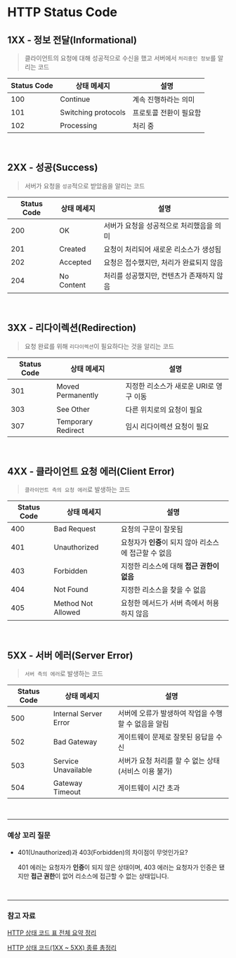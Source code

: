 # HTTP Status Code

## 1XX - 정보 전달(Informational)
> 클라이언트의 요청에 대해 성공적으로 수신을 했고 서버에서 `처리중인 정보`를 알리는 코드

| Status Code | 상태 메세지         | 설명                     |
| ----------- | ------------------- | ------------------------ |
| 100         | Continue            | 계속 진행하라는 의미       |
| 101         | Switching protocols | 프로토콜 전환이 필요함     |
| 102         | Processing          | 처리 중                   |

<br/>

## 2XX - 성공(Success)
> 서버가 요청을 `성공`적으로 받았음을 알리는 코드

| Status Code | 상태 메세지        | 설명      |
| ----------- | ------------------ | --------- |
| 200         | OK                 | 서버가 요청을 성공적으로 처리했음을 의미 |
| 201         | Created            | 요청이 처리되어 새로운 리소스가 생성됨 |
| 202         | Accepted            | 요청은 접수했지만, 처리가 완료되지 않음 |
| 204         | No Content         | 처리를 성공했지만, 컨텐츠가 존재하지 않음 |

<br/>

## 3XX - 리다이렉션(Redirection)
> 요청 완료를 위해 `리다이렉션`이 필요하다는 것을 알리는 코드

| Status Code | 상태 메세지        | 설명     |
| ----------- | ------------------ | --------- |
| 301         | Moved Permanently | 지정한 리소스가 새로운 URI로 영구 이동 |
| 303         | See Other | 다른 위치로의 요청이 필요 |
| 307         | Temporary Redirect | 임시 리다이렉션 요청이 필요 |

<br/>

## 4XX - 클라이언트 요청 에러(Client Error)
> `클라이언트 측의 요청 에러`로 발생하는 코드

| Status Code | 상태 메세지        |설명     |
| ----------- | ------------------ |---------|
| 400         | Bad Request | 요청의 구문이 잘못됨 |
| 401         | Unauthorized | 요청자가 **인증**이 되지 않아 리소스에 접근할 수 없음 |
| 403         | Forbidden | 지정한 리소스에 대해 **접근 권한이 없음** |
| 404         | Not Found | 지정한 리소스을 찾을 수 없음     |
| 405         | Method Not Allowed | 요청한 메서드가 서버 측에서 허용하지 않음 |

<br/>

## 5XX - 서버 에러(Server Error)
> `서버 측의 에러`로 발생하는 코드

| Status Code | 상태 메세지        |설명     |
| ----------- | ------------------ |---------|
| 500         | Internal Server Error | 서버에 오류가 발생하여 작업을 수행할 수 없음을 알림 |
| 502         | Bad Gateway | 게이트웨이 문제로 잘못된 응답을 수신 |
| 503         | Service Unavailable | 서버가 요청 처리를 할 수 없는 상태(서비스 이용 불가) |
| 504         | Gateway Timeout | 게이트웨이 시간 초과 |

<br/>

---

### 예상 꼬리 질문
* 401(Unauthorized)과 403(Forbidden)의 차이점이 무엇인가요?
  
  401 에러는 요청자가 **인증**이 되지 않은 상태이며, 403 에러는 요청자가 인증은 됐지만 **접근 권한**이 없어 리소스에 접근할 수 없는 상태입니다.

<br/>

---

### 참고 자료
[HTTP 상태 코드 표 전체 요약 정리](https://hongong.hanbit.co.kr/http-%EC%83%81%ED%83%9C-%EC%BD%94%EB%93%9C-%ED%91%9C-1xx-5xx-%EC%A0%84%EC%B2%B4-%EC%9A%94%EC%95%BD-%EC%A0%95%EB%A6%AC/)

[HTTP 상태 코드(1XX ~ 5XX) 종류 총정리](https://inpa.tistory.com/entry/HTTP-%F0%9F%8C%90-%EC%83%81%ED%83%9C-%EC%BD%94%EB%93%9C-1XX-5XX-%EC%B4%9D%EC%A0%95%EB%A6%AC%ED%8C%90-%F0%9F%93%96)

